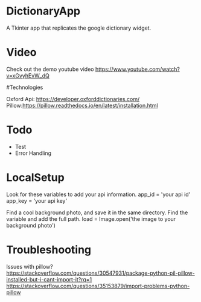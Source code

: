 # DictionaryApp

A Tkinter app that replicates the google dictionary widget.

# Video
 Check out the demo youtube video https://www.youtube.com/watch?v=xGvyhEvW_dQ
 
#Technologies

Oxford Api: https://developer.oxforddictionaries.com/
Pillow:https://pillow.readthedocs.io/en/latest/installation.html


# Todo
* Test
* Error Handling

# LocalSetup
Look for these  variables to add your api information.
app_id = 'your api id'
app_key = 'your api key'

Find a cool background photo, and save it in the same directory. Find the variable and add the full path.
load = Image.open('the image to your background photo')


# Troubleshooting
Issues with pillow?
https://stackoverflow.com/questions/30547931/package-python-pil-pillow-installed-but-i-cant-import-it?rq=1
https://stackoverflow.com/questions/35153879/import-problems-python-pillow
